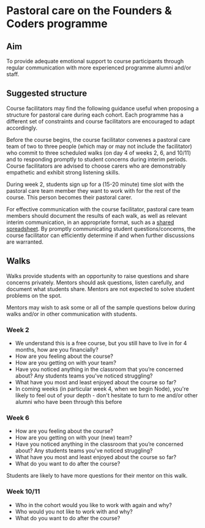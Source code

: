 # Pastoral care on the Founders & Coders programme

## Aim

To provide adequate emotional support to course participants through regular communication with more experienced programme alumni and/or staff.

## Suggested structure 

Course facilitators may find the following guidance useful when proposing a structure for pastoral care during each cohort. Each programme has a different set of constraints and course facilitators are encouraged to adapt accordingly.

Before the course begins, the course facilitator convenes a pastoral care team of two to three people (which may or may not include the facilitator) who commit to three scheduled walks (on day 4 of weeks 2, 6, and 10/11) and to responding promptly to student concerns during interim periods. Course facilitators are advised to choose carers who are demonstrably empathetic and exhibit strong listening skills.

During week 2, students sign up for a (15-20 minute) time slot with the pastoral care team member they want to work with for the rest of the course. This person becomes their pastoral carer. 

For effective communication with the course facilitator, pastoral care team members should document the results of each walk, as well as relevant interim communication, in an appropriate format, such as a [shared spreadsheet](https://docs.google.com/spreadsheets/d/1lLM-vQGvqxTi_bG09gGZT8bQX1X0wAhLrTkjW6vHjEc/edit?usp=sharing). By promptly communicating student questions/concerns, the course facilitator can efficiently determine if and when further discussions are warranted.

## Walks

Walks provide students with an opportunity to raise questions and share concerns privately. Mentors should ask questions, listen carefully, and document what students share. Mentors are not expected to solve student problems on the spot.

Mentors may wish to ask some or all of the sample questions below during walks and/or in other communication with students. 

### Week 2

- We understand this is a free course, but you still have to live in <city> for 4 months, how are you financially? 
- How are you feeling about the course?
- How are you getting on with your team? 
- Have you noticed anything in the classroom that you’re concerned about? Any students teams you've noticed struggling?
- What have you most and least enjoyed about the course so far?
- In coming weeks (in particular week 4, when we begin Node), you're likely to feel out of your depth - don't hesitate to turn to me and/or other alumni who have been through this before

### Week 6

- How are you feeling about the course?
- How are you getting on with your (new) team? 
- Have you noticed anything in the classroom that you’re concerned about? Any students teams you've noticed struggling?
- What have you most and least enjoyed about the course so far?
- What do you want to do after the course? 

Students are likely to have more questions for their mentor on this walk.

### Week 10/11

- Who in the cohort would you like to work with again and why?
- Who would you not like to work with and why?
- What do you want to do after the course?

